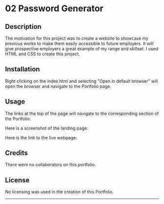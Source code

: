# 02 Password Generator

## Description
The motivation for this project was to create a website to showcase my previous works to make them easily accessible to future employers. It will give prospective employers a great example of my range and skillset. I used HTML and CSS to create this project.

## Installation

Right clicking on the index.html and selecting "Open in default browser" will open the browser and  navigate to the Portfolio page.

## Usage

The links at the top of the page will navigate to the corresponding section of the Portfolio.

Here is a screenshot of the landing page:

<!-- [alt text](assets/images/Portfolio-website-screenshot.png) -->

Here is the link to the live webpage:

<!-- https://tylerarch.github.io/portfolio-homework/#contactme -->

## Credits

There were no collaborators on this portfolio.

## License

No licensing was used in the creation of this Portfolio.

---


